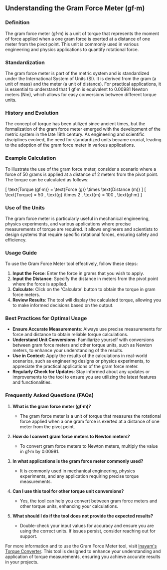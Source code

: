 ## Understanding the Gram Force Meter (gf·m)

### Definition
The gram force meter (gf·m) is a unit of torque that represents the moment of force applied when a one gram force is exerted at a distance of one meter from the pivot point. This unit is commonly used in various engineering and physics applications to quantify rotational force.

### Standardization
The gram force meter is part of the metric system and is standardized under the International System of Units (SI). It is derived from the gram (a unit of mass) and the meter (a unit of distance). For practical applications, it is essential to understand that 1 gf·m is equivalent to 0.00981 Newton meters (Nm), which allows for easy conversions between different torque units.

### History and Evolution
The concept of torque has been utilized since ancient times, but the formalization of the gram force meter emerged with the development of the metric system in the late 18th century. As engineering and scientific disciplines evolved, the need for standardized units became crucial, leading to the adoption of the gram force meter in various applications.

### Example Calculation
To illustrate the use of the gram force meter, consider a scenario where a force of 50 grams is applied at a distance of 2 meters from the pivot point. The torque can be calculated as follows:

\[ \text{Torque (gf·m)} = \text{Force (g)} \times \text{Distance (m)} \]
\[ \text{Torque} = 50 \, \text{g} \times 2 \, \text{m} = 100 \, \text{gf·m} \]

### Use of the Units
The gram force meter is particularly useful in mechanical engineering, physics experiments, and various applications where precise measurements of torque are required. It allows engineers and scientists to design systems that require specific rotational forces, ensuring safety and efficiency.

### Usage Guide
To use the Gram Force Meter tool effectively, follow these steps:
1. **Input the Force**: Enter the force in grams that you wish to apply.
2. **Input the Distance**: Specify the distance in meters from the pivot point where the force is applied.
3. **Calculate**: Click on the 'Calculate' button to obtain the torque in gram force meters.
4. **Review Results**: The tool will display the calculated torque, allowing you to make informed decisions based on the output.

### Best Practices for Optimal Usage
- **Ensure Accurate Measurements**: Always use precise measurements for force and distance to obtain reliable torque calculations.
- **Understand Unit Conversions**: Familiarize yourself with conversions between gram force meters and other torque units, such as Newton meters, to enhance your understanding of the results.
- **Use in Context**: Apply the results of the calculations in real-world scenarios, such as engineering designs or physics experiments, to appreciate the practical applications of the gram force meter.
- **Regularly Check for Updates**: Stay informed about any updates or improvements to the tool to ensure you are utilizing the latest features and functionalities.

### Frequently Asked Questions (FAQs)

1. **What is the gram force meter (gf·m)?**
   - The gram force meter is a unit of torque that measures the rotational force applied when a one gram force is exerted at a distance of one meter from the pivot point.

2. **How do I convert gram force meters to Newton meters?**
   - To convert gram force meters to Newton meters, multiply the value in gf·m by 0.00981.

3. **In what applications is the gram force meter commonly used?**
   - It is commonly used in mechanical engineering, physics experiments, and any application requiring precise torque measurements.

4. **Can I use this tool for other torque unit conversions?**
   - Yes, the tool can help you convert between gram force meters and other torque units, enhancing your calculations.

5. **What should I do if the tool does not provide the expected results?**
   - Double-check your input values for accuracy and ensure you are using the correct units. If issues persist, consider reaching out for support.

For more information and to use the Gram Force Meter tool, visit [Inayam's Torque Converter](https://www.inayam.co/unit-converter/torque). This tool is designed to enhance your understanding and application of torque measurements, ensuring you achieve accurate results in your projects.